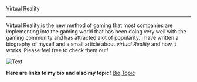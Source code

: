  Virtual Reality  

---
Virtual Reality is the new method of gaming that most companies are implementing into the gaming world that has been
doing very well with the gaming community and has attracted alot of popularity. I have written a biography of myself and a small article
about *virtual Reality* and how it works. Please feel free to check them out!


![Text](https://images.anandtech.com/doci/9921/oculus_rift_vr_hardware_bundle_678_678x452.jpg)

**Here are links to my bio and also my topic!**
[Bio](Bio)
[Topic](Topic)
